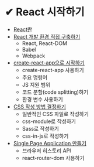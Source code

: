 # ✔ React 시작하기

- [React란](./react란.md)
- [React 개발 환경 직접 구축하기](./react개발환경구축.md)
  - React, React-DOM
  - Babel
  - Webpack
- [create-react-app으로 시작하기](./create-react-app.md)
  - create-react-app 사용하기
  - 주요 명령어
  - JS 지원 범위
  - 코드 분할(code splitting)하기
  - 환경 변수 사용하기
- [CSS 작성 방법 결정하기](./css-methods.md)
  - 일반적인 CSS 파일로 작성하기
  - css-module로 작성하기
  - Sass로 작성하기
  - css-in-js로 작성하기
- [Single Page Application 만들기](./spa.md)
  - 브라우저 히스토리 API
  - react-router-dom 사용하기
